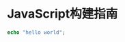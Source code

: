 # JavaScript构建指南
<template>
    <div>
        <el-button>Hello</el-button>
    </div>
</template>

```php
echo "hello world";
```

